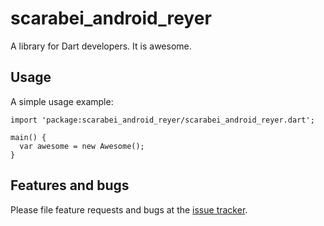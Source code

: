 # scarabei_android_reyer

A library for Dart developers. It is awesome.

## Usage

A simple usage example:

    import 'package:scarabei_android_reyer/scarabei_android_reyer.dart';

    main() {
      var awesome = new Awesome();
    }

## Features and bugs

Please file feature requests and bugs at the [issue tracker][tracker].

[tracker]: http://example.com/issues/replaceme
